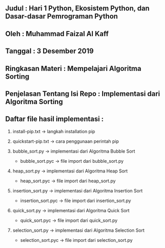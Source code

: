 ## Judul	: Hari 1 Python, Ekosistem Python, dan Dasar-dasar Pemrograman Python
## Oleh		: Muhammad Faizal Al Kaff
## Tanggal	: 3 Desember 2019
## Ringkasan Materi : Mempelajari Algoritma Sorting
## Penjelasan Tentang Isi Repo : Implementasi dari Algoritma Sorting

## Daftar file hasil implementasi :
1. install-pip.txt -> langkah installation pip

2. quickstart-pip.txt -> cara penggunaan perintah pip

3. bubble_sort.py -> implementasi dari Algoritma Bubble Sort
	- bubble_sort.pyc -> file import dari bubble_sort.py
	
4. heap_sort.py -> implementasi dari Algoritma Heap Sort
	- heap_sort.pyc -> file import dari heap_sort.py
	
5. insertion_sort.py -> implementasi dari Algoritma Insertion Sort
	- insertion_sort.pyc -> file import dari insertion_sort.py
	
6. quick_sort.py -> implementasi dari Algoritma Quick Sort
	- quick_sort.pyc -> file import dari quick_sort.py
	
7. selection_sort.py -> implementasi dari Algoritma Selection Sort
	- selection_sort.pyc -> file import dari selection_sort.py